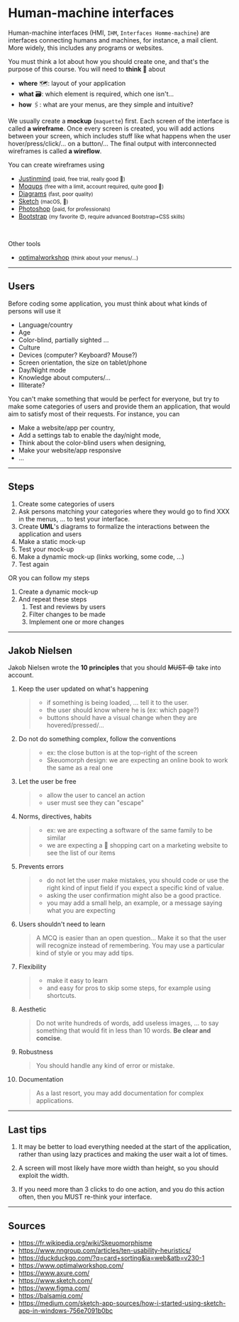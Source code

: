 # Human-machine interfaces

<div class="row row-cols-md-2 mt-4"><div>

Human-machine interfaces (HMI, `IHM`, `Interfaces Homme-machine`) are interfaces connecting humans and machines, for instance, a mail client. More widely, this includes any programs or websites. 

You must think a lot about how you should create one, and that's the purpose of this course. You will need to **think 🤔** about

* **where** 🗺️: layout of your application
* **what** 🗃️: which element is required, which one isn't...
* **how** 🖇️: what are your menus, are they simple and intuitive?

We usually create a **mockup** (`maquette`) first. Each screen of the interface is called **a wireframe**. Once every screen is created, you will add actions between your screen, which includes stuff like what happens when the user hover/press/click/... on a button/... The final output with interconnected wireframes is called **a wireflow**.
</div><div>

You can create wireframes using

* [Justinmind](https://www.justinmind.com/) <small>(paid, free trial, really good 🚀)</small>
* [Moqups](https://moqups.com/) <small>(free with a limit, account required, quite good 📌)</small>
* [Diagrams](https://app.diagrams.net/) <small>(fast, poor quality)</small>
* [Sketch](https://www.sketch.com/) <small>(macOS, 👻)</small>
* [Photoshop](https://www.adobe.com/products/photoshop.html) (<small>paid, for professionals)</small>
* [Bootstrap](https://getbootstrap.com/) <small>(my favorite 😍, require advanced Bootstrap+CSS skills)</small>

<br>

Other tools

* [optimalworkshop](https://www.optimalworkshop.com/) <small>(think about your menus/...)</small>
</div></div>

<hr class="sr">

## Users

Before coding some application, you must think about what kinds of persons will use it

* Language/country
* Age
* Color-blind, partially sighted ...
* Culture
* Devices (computer? Keyboard? Mouse?)
* Screen orientation, the size on tablet/phone
* Day/Night mode
* Knowledge about computers/...
* Illiterate?

You can't make something that would be perfect for everyone, but try to make some categories of users and provide them an application, that would aim to satisfy most of their requests. For instance, you can 

* Make a website/app per country,
* Add a settings tab to enable the day/night mode,
* Think about the color-blind users when designing,
* Make your website/app responsive
* ...

<hr class="sl">

## Steps

1. Create some categories of users
2. Ask persons matching your categories where they would go to find XXX in the menus, ... to test your interface.
3. Create **UML**'s diagrams to formalize the interactions between the application and users
4. Make a static mock-up
5. Test your mock-up
6. Make a dynamic mock-up (links working, some code, ...)
7. Test again

OR you can follow my steps

1. Create a dynamic mock-up
2. And repeat these steps
    1. Test and reviews by users
    2. Filter changes to be made 
    3. Implement one or more changes

<hr class="sr">

## Jakob Nielsen

Jakob Nielsen wrote the **10 principles** that you should <s>MUST 😠</s> take into account.

1. Keep the user updated on what's happening

   > * if something is being loaded, ... tell it to the user.
   > * the user should know where he is (ex: which page?)
   > * buttons should have a visual change when they are hovered/pressed/...

2. Do not do something complex, follow the conventions

   > * ex: the close button is at the top-right of the screen
   > * Skeuomorph design: we are expecting an online book to work the same as a real one

3. Let the user be free

   > * allow the user to cancel an action
   > * user must see they can "escape"

4. Norms, directives, habits

   > * ex: we are expecting a software of the same family to be similar
   > * we are expecting a 🛒 shopping cart on a marketing website to see the list of our items

5. Prevents errors

   > * do not let the user make mistakes, you should code or use the right kind of input field if you expect a specific kind of value.
   > * asking the user confirmation might also be a good practice.
   > * you may add a small help, an example, or a message saying what you are expecting

6. Users shouldn't need to learn

   > A MCQ is easier than an open question... Make it so that the user will recognize instead of remembering. You may use a particular kind of style or you may add tips.

7. Flexibility

   > * make it easy to learn
   > * and easy for pros to skip some steps, for example using shortcuts.

8. Aesthetic

   > Do not write hundreds of words, add useless images, ... to say something that would fit in less than 10 words. **Be clear and concise**.

9. Robustness

   > You should handle any kind of error or mistake.

10. Documentation

    > As a last resort, you may add documentation for complex applications.

<hr class="sl">

## Last tips

1. It may be better to load everything needed at the start of the application, rather than using lazy practices and making the user wait a lot of times.

2. A screen will most likely have more width than height, so you should exploit the width.

3. If you need more than 3 clicks to do one action, and you do this action often, then you MUST re-think your interface.

<hr class="sr">

## Sources

* <https://fr.wikipedia.org/wiki/Skeuomorphisme>
* <https://www.nngroup.com/articles/ten-usability-heuristics/>
* <https://duckduckgo.com/?q=card+sorting&ia=web&atb=v230-1>
* <https://www.optimalworkshop.com/>
* <https://www.axure.com/>
* <https://www.sketch.com/>
* <https://www.figma.com/>
* <https://balsamiq.com/>
* <https://medium.com/sketch-app-sources/how-i-started-using-sketch-app-in-windows-756e7091b0bc>
